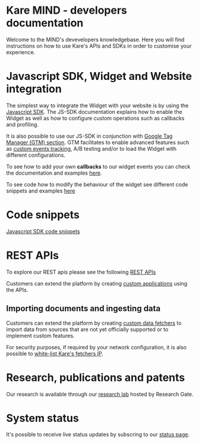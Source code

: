 # Kare MIND - developers documentation

Welcome to the MIND's devevelopers knowledgebase. Here you will find instructions
on how to use Kare's APIs and SDKs in order to customise your experience.


# Javascript SDK, Widget and Website integration

The simplest way to integrate the Widget with your website is by using the
[Javascript SDK](./javascript-sdk). The JS-SDK documentation explains how to
enable the Widget as well as how to configure custom operations such as callbacks and profiling.

It is also possible to use our JS-SDK in conjunction with
[Google Tag Manager (GTM) section](./google-tag-manager). GTM facilitates to
enable advanced features such as [custom events tracking](./tracking-documentation),
A/B testing and/or to load the Widget with different configurations.

To see how to add your own **callbacks** to our widget events you can check the
documentation and examples [here](./custom-callbacks).

To see code how to modify the behaviour of the widget see different code snippets and examples [here](./snippets)

# Code snippets
[Javascript SDK code snippets](./snippets)

# REST APIs

To explore our REST apis please see the following [REST APIs](http://gluru-docs.s3-website-eu-west-1.amazonaws.com/public/)

Customers can extend the platform by creating
[custom applications](./custom-apps) using the APIs.

## Importing documents and ingesting data

Customers can extend the platform by creating
[custom data fetchers](./custom-fetchers) to import data from sources that are
not yet officially supported or to implement custom features.

For security purposes, if required by your network configuration, it is also
possible to [white-list Kare's fetchers IP](./whitelisting).

# Research, publications and patents

Our research is available through our [research lab](https://www.researchgate.net/lab/KARE-Knowledgeware-Michele-Sama) hosted by Research Gate.

# System status

It's possible to receive live status updates by subscring to our [status page](https://karehq.statuspage.io/).


<script>
  window.GLR = {
    appId: 'dd940b54-b7d6-4372-9829-9287218bfb00'
  };
  (function(w, d, s){
    var j = document.createElement(s); j.async = 1; j.type = 'text/javascript'; j.src = 'https://widget.eu.karehq.com/latest.js';
    w.GLR = w.GLR || {};
    d.getElementsByTagName('head')[0].appendChild(j);
  })(window, document, 'script');
</script>
